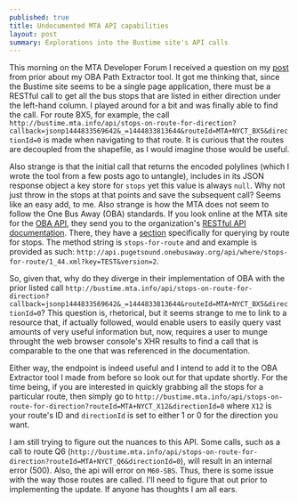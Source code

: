 ```yaml
---
published: true
title: Undocumented MTA API capabilities
layout: post
summary: Explorations into the Bustime site's API calls
---
```



This morning on the MTA Developer Forum I received a question on my [post](https://groups.google.com/forum/#!topic/mtadeveloperresources/llz0p2b1mv8) from prior about my OBA Path Extractor tool. It got me thinking that, since the Bustime site seems to be a single page application, there must be a RESTful call to get all the bus stops that are listed in either direction under the left-hand column. I played around for a bit and was finally able to find the call. For route BX5, for example, the call `http://bustime.mta.info/api/stops-on-route-for-direction?callback=jsonp1444833569642&_=1444833813644&routeId=MTA+NYCT_BX5&directionId=0` is made when navigating to that route. It is curious that the routes are decoupled from the shapefile, as I would imagine those would be useful. 

Also strange is that the initial call that returns the encoded polylines (which I wrote the tool from a few posts ago to untangle), includes in its JSON response object a key store for `stops` yet this value is always `null`. Why not just throw in the stops at that points and save the subsequent call? Seems like an easy add, to me. Also strange is how the MTA does not seem to follow the One Bus Away (OBA) standards. If you look online at the MTA site for the [OBA API](http://bustime.mta.info/wiki/Developers/OneBusAwayRESTfulAPI), they send you to the organization's [RESTful API documentation](http://developer.onebusaway.org/modules/onebusaway-application-modules/current/api/where/index.html). There, they have a [section](http://developer.onebusaway.org/modules/onebusaway-application-modules/current/api/where/methods/stops-for-route.html) specifically for querying by route for stops. The method string is `stops-for-route` and and example is provided as such: `http://api.pugetsound.onebusaway.org/api/where/stops-for-route/1_44.xml?key=TEST&version=2`. 

So, given that, why do they diverge in their implementation of OBA with the prior listed call `http://bustime.mta.info/api/stops-on-route-for-direction?callback=jsonp1444833569642&_=1444833813644&routeId=MTA+NYCT_BX5&directionId=0`? This question is, rhetorical, but it seems strange to me to link to a resource that, if actually followed, would enable users to easily query vast amounts of very useful information but, now, requires a user to munge throught the web browser console's XHR results to find a call that is comparable to the one that was referenced in the documentation.

Either way, the endpoint is indeed useful and I intend to add it to the OBA Extractor tool I made from before so look out for that update shortly. For the time being, if you are interested in quickly grabbing all the stops for a particular route, then simply go to `http://bustime.mta.info/api/stops-on-route-for-direction?routeId=MTA+NYCT_X12&directionId=0` where `X12` is your route's ID and `directionId` is set to either 1 or 0 for the direction you want.

I am still trying to figure out the nuances to this API. Some calls, such as a call to route Q6 (`http://bustime.mta.info/api/stops-on-route-for-direction?routeId=MTA+NYCT_Q6&directionId=0`), will result in an internal error (500). Also, the api will error on `M60-SBS`. Thus, there is some issue with the way those routes are called. I'll need to figure that out prior to implementing the update. If anyone has thoughts I am all ears.

